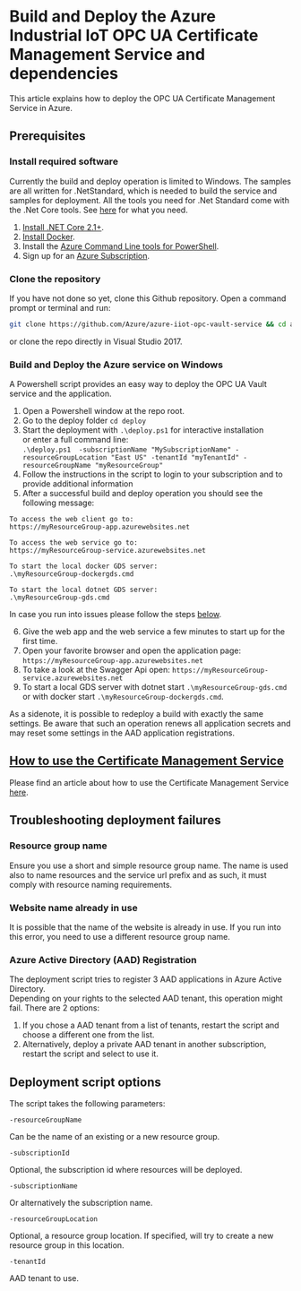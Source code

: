 # Build and Deploy the Azure Industrial IoT OPC UA Certificate Management Service and dependencies

This article explains how to deploy the OPC UA Certificate Management Service in Azure.

## Prerequisites

### Install required software

Currently the build and deploy operation is limited to Windows.
The samples are all written for .NetStandard, which is needed to build the service and samples for deployment.
All the tools you need for .Net Standard come with the .Net Core tools. See [here](https://docs.microsoft.com/en-us/dotnet/articles/core/getting-started) for what you need.

1. [Install .NET Core 2.1+][dotnet-install].
2. [Install Docker][docker-url].
4. Install the [Azure Command Line tools for PowerShell][powershell-install].
5. Sign up for an [Azure Subscription][azure-free].

### Clone the repository

If you have not done so yet, clone this Github repository.  Open a command prompt or terminal and run:

```bash
git clone https://github.com/Azure/azure-iiot-opc-vault-service && cd azure-iiot-opc-vault-service 
```

or clone the repo directly in Visual Studio 2017.

### Build and Deploy the Azure service on Windows

A Powershell script provides an easy way to deploy the OPC UA Vault service and the application.<br>

1. Open a Powershell window at the repo root. 
3. Go to the deploy folder `cd deploy`
5. Start the deployment with `.\deploy.ps1` for interactive installation<br>
or enter a full command line:  
`.\deploy.ps1  -subscriptionName "MySubscriptionName" -resourceGroupLocation "East US" -tenantId "myTenantId" -resourceGroupName "myResourceGroup"`
6. Follow the instructions in the script to login to your subscription and to provide additional information
9. After a successful build and deploy operation you should see the following message:

```
To access the web client go to:
https://myResourceGroup-app.azurewebsites.net

To access the web service go to:
https://myResourceGroup-service.azurewebsites.net

To start the local docker GDS server:
.\myResourceGroup-dockergds.cmd

To start the local dotnet GDS server:
.\myResourceGroup-gds.cmd
```
In case you run into issues please follow the steps [below](#Troubleshooting-deployment-failures).

6. Give the web app and the web service a few minutes to start up for the first time.
10. Open your favorite browser and open the application page: `https://myResourceGroup-app.azurewebsites.net`
11. To take a look at the Swagger Api open: `https://myResourceGroup-service.azurewebsites.net`
13. To start a local GDS server with dotnet start `.\myResourceGroup-gds.cmd` or with docker start `.\myResourceGroup-dockergds.cmd`.

As a sidenote, it is possible to redeploy a build with exactly the same settings. Be aware that such an operation renews all application secrets and may reset some settings in the AAD application registrations.

## [How to use the Certificate Management Service](howto-use-cert-services.md)

Please find an article about how to use the Certificate Management Service [here](howto-use-cert-services.md).

## Troubleshooting deployment failures

### Resource group name

Ensure you use a short and simple resource group name.  The name is used also to name resources and the service url prefix and as such, it must comply with resource naming requirements.  

### Website name already in use

It is possible that the name of the website is already in use.  If you run into this error, you need to use a different resource group name.

### Azure Active Directory (AAD) Registration 

The deployment script tries to register 3 AAD applications in Azure Active Directory.  
Depending on your rights to the selected AAD tenant, this operation might fail.   There are 2 options:

1. If you chose a AAD tenant from a list of tenants, restart the script and choose a different one from the list.
2. Alternatively, deploy a private AAD tenant in another subscription, restart the script and select to use it.

## Deployment script options

The script takes the following parameters:


```
-resourceGroupName
```

Can be the name of an existing or a new resource group.

```
-subscriptionId
```


Optional, the subscription id where resources will be deployed.

```
-subscriptionName
```


Or alternatively the subscription name.

```
-resourceGroupLocation
```


Optional, a resource group location. If specified, will try to create a new resource group in this location.


```
-tenantId
```


AAD tenant to use. 


[azure-free]:https://azure.microsoft.com/en-us/free/
[powershell-install]:https://azure.microsoft.com/en-us/downloads/#PowerShell
[docker-url]: https://www.docker.com/
[dotnet-install]: https://www.microsoft.com/net/learn/get-started

